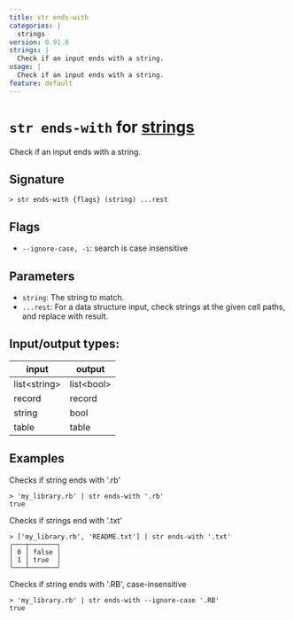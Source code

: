 ```yaml
---
title: str ends-with
categories: |
  strings
version: 0.91.0
strings: |
  Check if an input ends with a string.
usage: |
  Check if an input ends with a string.
feature: default
---
```

<!-- This file is automatically generated. Please edit the command in https://github.com/nushell/nushell instead. -->

# `str ends-with` for [strings](/commands/categories/strings.md)

<div class='command-title'>Check if an input ends with a string.</div>

## Signature

```> str ends-with {flags} (string) ...rest```

## Flags

 -  `--ignore-case, -i`: search is case insensitive

## Parameters

 -  `string`: The string to match.
 -  `...rest`: For a data structure input, check strings at the given cell paths, and replace with result.


## Input/output types:

| input        | output     |
| ------------ | ---------- |
| list\<string\> | list\<bool\> |
| record       | record     |
| string       | bool       |
| table        | table      |
## Examples

Checks if string ends with '.rb'
```nu
> 'my_library.rb' | str ends-with '.rb'
true
```

Checks if strings end with '.txt'
```nu
> ['my_library.rb', 'README.txt'] | str ends-with '.txt'
╭───┬───────╮
│ 0 │ false │
│ 1 │ true  │
╰───┴───────╯

```

Checks if string ends with '.RB', case-insensitive
```nu
> 'my_library.rb' | str ends-with --ignore-case '.RB'
true
```
